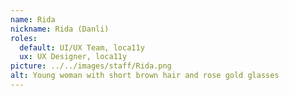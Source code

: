 ```yaml
---
name: Rida
nickname: Rida (Danli)
roles:
  default: UI/UX Team, loca11y
  ux: UX Designer, loca11y
picture: ../../images/staff/Rida.png
alt: Young woman with short brown hair and rose gold glasses
---
```


